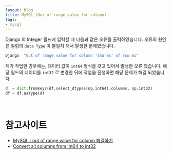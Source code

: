 ```yaml
---
layout: blog
title: MySQL (Out of range value for column)
tags:
- mysql
---
```


Django 의 Integer 필드에 입력할 때 다음과 같은 오류를 출력하였습니다. 오류의 원인은 컬럼의 `data Type` 이 불일치 해서 발생한 문제였습니다.

```bash
Django  "Out of range value for column 'shares' of row 65"
```

제가 작업한 경우에는, 데이터 값이 `int64` 형식을 갖고 있어서 발생한 오류 였습니다. 해당 필드의 데이터를 `int32` 로 변경한 뒤에 작업을 진행하면 해당 문제가 해결 되었습니다.

```python
d  = dict.fromkeys(df.select_dtypes(np.int64).columns, np.int32)
df = df.astype(d)
```

<br/>

# 참고사이트
- [MySQL : out of range value for column 해결하기](https://happylie.tistory.com/202)
- [Convert all columns from int64 to int32](https://stackoverflow.com/questions/59967429/convert-all-columns-from-int64-to-int32)
